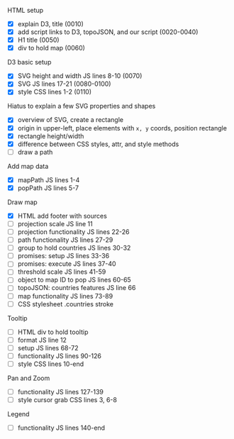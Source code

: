 HTML setup
- [x] explain D3, title (0010)
- [x] add script links to D3, topoJSON, and our script (0020-0040)
- [x] H1 title (0050)
- [x] div to hold map (0060)

D3 basic setup
- [x] SVG height and width JS lines 8-10 (0070)
- [x] SVG JS lines 17-21 (0080-0100)
- [x] style CSS lines 1-2 (0110)

Hiatus to explain a few SVG properties and shapes
- [x] overview of SVG, create a rectangle
- [x] origin in upper-left, place elements with `x, y` coords, position rectangle
- [x] rectangle height/width
- [x] difference between CSS styles, attr, and style methods
- [ ] draw a path

Add map data
- [x] mapPath JS lines 1-4
- [x] popPath JS lines 5-7

Draw map
- [x] HTML add footer with sources
- [ ] projection scale JS line 11
- [ ] projection functionality JS lines 22-26
- [ ] path functionality JS lines 27-29
- [ ] group to hold countries JS lines 30-32
- [ ] promises: setup JS lines 33-36
- [ ] promises: execute JS lines 37-40
- [ ] threshold scale JS lines 41-59
- [ ] object to map ID to pop JS lines 60-65
- [ ] topoJSON: countries features JS line 66
- [ ] map functionality JS lines 73-89
- [ ] CSS stylesheet .countries stroke

Tooltip
- [ ] HTML div to hold tooltip
- [ ] format JS line 12
- [ ] setup JS lines 68-72
- [ ] functionality JS lines 90-126
- [ ] style CSS lines 10-end

Pan and Zoom
- [ ] functionality JS lines 127-139
- [ ] style cursor grab CSS lines 3, 6-8

Legend
- [ ] functionality JS lines 140-end
